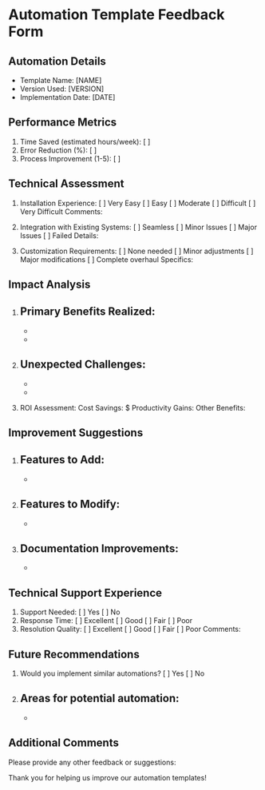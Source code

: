 # Automation Template Feedback Form

## Automation Details
- Template Name: [NAME]
- Version Used: [VERSION]
- Implementation Date: [DATE]

## Performance Metrics
1. Time Saved (estimated hours/week): [ ]
2. Error Reduction (%): [ ]
3. Process Improvement (1-5): [ ]

## Technical Assessment
1. Installation Experience:
   [ ] Very Easy
   [ ] Easy
   [ ] Moderate
   [ ] Difficult
   [ ] Very Difficult
   Comments: 

2. Integration with Existing Systems:
   [ ] Seamless
   [ ] Minor Issues
   [ ] Major Issues
   [ ] Failed
   Details: 

3. Customization Requirements:
   [ ] None needed
   [ ] Minor adjustments
   [ ] Major modifications
   [ ] Complete overhaul
   Specifics: 

## Impact Analysis
1. Primary Benefits Realized:
   - 
   - 
   - 

2. Unexpected Challenges:
   - 
   - 
   - 

3. ROI Assessment:
   Cost Savings: $
   Productivity Gains: 
   Other Benefits: 

## Improvement Suggestions
1. Features to Add:
   - 
   - 

2. Features to Modify:
   - 
   - 

3. Documentation Improvements:
   - 
   - 

## Technical Support Experience
1. Support Needed: [ ] Yes [ ] No
2. Response Time: [ ] Excellent [ ] Good [ ] Fair [ ] Poor
3. Resolution Quality: [ ] Excellent [ ] Good [ ] Fair [ ] Poor
Comments: 

## Future Recommendations
1. Would you implement similar automations? [ ] Yes [ ] No
2. Areas for potential automation: 
   - 
   - 

## Additional Comments
Please provide any other feedback or suggestions:

Thank you for helping us improve our automation templates!
